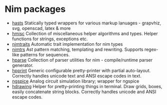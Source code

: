 # Nim packages

- [hasts](https://github.com/haxscramper/hasts) Statically typed wrappers for various markup lanuages - grapvhiz, svg, openscad, latex & more 
- [hmisc](https://github.com/haxscramper/hmisc) Collection of miscellaneous helper algorithms and types. Helper functions for strings, exceptions etc. 
- [nimtraits](https://github.com/haxscramper/nimtraits) Automatic trait implementation for nim types 
- [nimtrs](https://github.com/haxscramper/nimtrs) Ast pattern matching, templating and rewriting. Supports regex-like patterns for sequences. 
- [hparse](https://github.com/haxscramper/hparse)  Collection of parser utilities for nim - compile/runtime parser generator. 
- [hpprint](https://github.com/haxscramper/hpprint) Generic configurable pretty-printer with partial auto-layout. Correctly handles unicode text and ANSI escape codes in text. 
- [ngspice](https://github.com/haxscramper/ngspice) Analog circuit simulation library; wrapper for ngspice 
- [hdrawing](https://github.com/haxscramper/hdrawing) Helper for pretty-printing things in terminal. Draw grids, boxes, easily concatenate string blocks. Correctly handles unicode and ANSI escape codes. 


<!--
- [hnimast](https://github.com/haxscramper/hnimast) User-friendly wrapper for nim ast
- [hcparse](https://github.com/haxscramper/hcparse) High-level nim bindings for parsing C/C++ code 
-->
